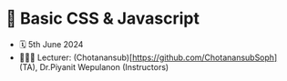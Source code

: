 # 📝 Basic CSS & Javascript
- 🗓️ 5th June 2024
- 👩🏻‍🏫 Lecturer: (Chotanansub)[https://github.com/ChotanansubSoph] (TA), Dr.Piyanit Wepulanon  (Instructors)
